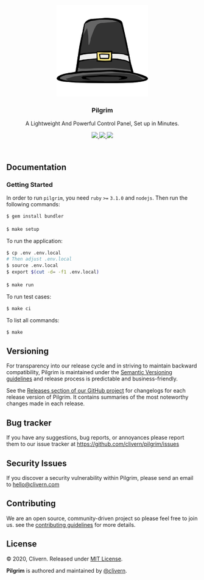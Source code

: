 <p align="center">
    <img src="/static/logo.png?v=0.1.0" width="240" />
    <h3 align="center">Pilgrim</h3>
    <p align="center">A Lightweight And Powerful Control Panel, Set up in Minutes.</p>
    <p align="center">
        <a href="https://github.com/Clivern/Pilgrim/actions/workflows/build.yml">
            <img src="https://github.com/Clivern/Pilgrim/actions/workflows/build.yml/badge.svg">
        </a>
        <a href="https://github.com/Clivern/Pilgrim/releases">
            <img src="https://img.shields.io/badge/Version-0.1.0-red.svg">
        </a>
        <a href="https://github.com/Clivern/Pilgrim/blob/master/LICENSE">
            <img src="https://img.shields.io/badge/LICENSE-MIT-cyan.svg">
        </a>
    </p>
</p>
<br/>

## Documentation

### Getting Started

In order to run `pilgrim`, you need `ruby` `>=` `3.1.0` and `nodejs`. Then run the following commands:

```zsh
$ gem install bundler

$ make setup
```

To run the application:

```zsh
$ cp .env .env.local
# Then adjust .env.local
$ source .env.local
$ export $(cut -d= -f1 .env.local)

$ make run
```

To run test cases:

```zsh
$ make ci
```

To list all commands:

```zsh
$ make
```


## Versioning

For transparency into our release cycle and in striving to maintain backward compatibility, Pilgrim is maintained under the [Semantic Versioning guidelines](https://semver.org/) and release process is predictable and business-friendly.

See the [Releases section of our GitHub project](https://github.com/clivern/pilgrim/releases) for changelogs for each release version of Pilgrim. It contains summaries of the most noteworthy changes made in each release.


## Bug tracker

If you have any suggestions, bug reports, or annoyances please report them to our issue tracker at https://github.com/clivern/pilgrim/issues


## Security Issues

If you discover a security vulnerability within Pilgrim, please send an email to [hello@clivern.com](mailto:hello@clivern.com)


## Contributing

We are an open source, community-driven project so please feel free to join us. see the [contributing guidelines](CONTRIBUTING.md) for more details.


## License

© 2020, Clivern. Released under [MIT License](https://opensource.org/licenses/mit-license.php).

**Pilgrim** is authored and maintained by [@clivern](http://github.com/clivern).
